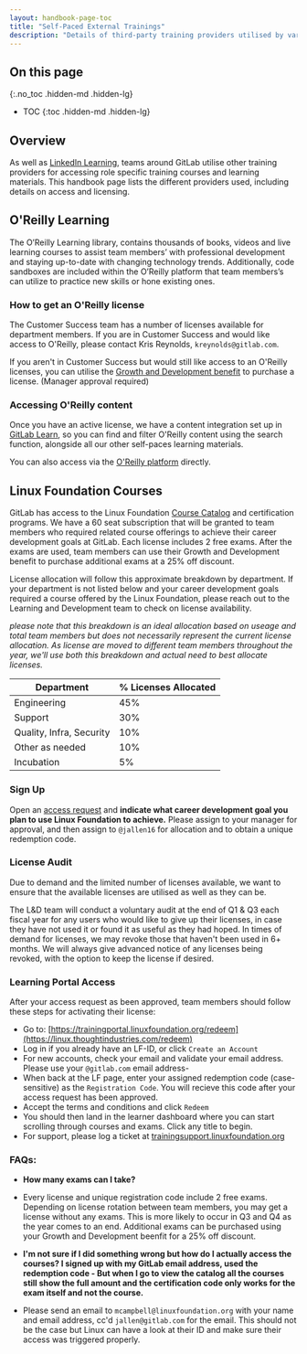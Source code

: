 ```yaml
---
layout: handbook-page-toc
title: "Self-Paced External Trainings"
description: "Details of third-party training providers utilised by various GitLab departments"
---
```


## On this page
{:.no_toc .hidden-md .hidden-lg}

- TOC
{:toc .hidden-md .hidden-lg}

## Overview

As well as [LinkedIn Learning](https://about.gitlab.com/handbook/people-group/learning-and-development/linkedin-learning/), teams around GitLab utilise other training providers for accessing role specific training courses and learning materials. This handbook page lists the different providers used, including details on access and licensing.

## O'Reilly Learning

The O’Reilly Learning library, contains thousands of books, videos and live learning courses to assist team members’ with professional development and staying up-to-date with changing technology trends. Additionally, code sandboxes are included within the O’Reilly platform that team members’s can utilize to practice new skills or hone existing ones.

### How to get an O'Reilly license

The Customer Success team has a number of licenses available for department members. If you are in Customer Success and would like access to O'Reilly, please contact Kris Reynolds, `kreynolds@gitlab.com`.

If you aren't in Customer Success but would still like access to an O'Reilly licenses, you can utilise the [Growth and Development benefit](https://about.gitlab.com/handbook/total-rewards/benefits/general-and-entity-benefits/growth-and-development/) to purchase a license. (Manager approval required)

### Accessing O'Reilly content

Once you have an active license, we have a content integration set up in [GitLab Learn](https://gitlab.edcast.com/), so you can find and filter O'Reilly content using the search function, alongside all our other self-paces learning materials.

You can also access via the [O'Reilly platform](https://www.oreilly.com/online-learning/) directly.

## Linux Foundation Courses

GitLab has access to the Linux Foundation [Course Catalog](https://training.linuxfoundation.org/full-catalog/) and certification programs. We have a 60 seat subscription that will be granted to team members who required related course offerings to achieve their career development goals at GitLab. Each license includes 2 free exams. After the exams are used, team members can use their Growth and Development benefit to purchase additional exams at a 25% off discount. 

License allocation will follow this approximate breakdown by department. If your department is not listed below and your career development goals required a course offered by the Linux Foundation, please reach out to the Learning and Development team to check on license availability.

_please note that this breakdown is an ideal allocation based on useage and total team members but does not necessarily represent the current license allocation. As license are moved to different team members throughout the year, we'll use both this breakdown and actual need to best allocate licenses._

| Department | % Licenses Allocated |
| ----- | ----- |
| Engineering | 45% |
| Support | 30% |
| Quality, Infra, Security | 10% |
| Other as needed | 10% |
| Incubation | 5% |

### Sign Up

Open an [access request](https://gitlab.com/gitlab-com/team-member-epics/access-requests/-/issues/new?issuable_template=Individual_Bulk_Access_Request) and **indicate what career development goal you plan to use Linux Foundation to achieve.** Please assign to your manager for approval, and then assign to `@jallen16` for allocation and to obtain a unique redemption code.

### License Audit

Due to demand and the limited number of licenses available, we want to ensure that the available licenses are utilised as well as they can be.

The L&D team will conduct a voluntary audit at the end of Q1 & Q3 each fiscal year for any users who would like to give up their licenses, in case they have not used it or found it as useful as they had hoped. In times of demand for licenses, we may revoke those that haven't been used in 6+ months. We will always give advanced notice of any licenses being revoked, with the option to keep the license if desired.

### Learning Portal Access

After your access request as been approved, team members should follow these steps for activating their license:

- Go to: [https://trainingportal.linuxfoundation.org/redeem](https://linux.thoughtindustries.com/redeem)
- Log in if you already have an LF-ID, or click `Create an Account`
- For new accounts, check your email and validate your email address. Please use your `@gitlab.com` email address- 
- When back at the LF page, enter your assigned redemption code (case-sensitive) as the `Registration Code`. You will recieve this code after your access request has been approved.
- Accept the terms and conditions and click `Redeem`
- You should then land in the learner dashboard where you can start scrolling through courses and exams. Click any title to begin. 
- For support, please log a ticket at [trainingsupport.linuxfoundation.org](http://trainingsupport.linuxfoundation.org/)

### FAQs:
   
- **How many exams can I take?**
- Every license and unique registration code include 2 free exams. Depending on license rotation between team members, you may get a license without any exams. This is more likely to occur in Q3 and Q4 as the year comes to an end. Additional exams can be purchased using your Growth and Development beenfit for a 25% off discount. 

        
- **I'm not sure if I did something wrong but how do I actually access the courses? I signed up with my GitLab email address, used the redemption code - But when I go to view the catalog all the courses still show the full amount and the certification code only works for the exam itself and not the course.**
- Please send an email to `mcampbell@linuxfoundation.org` with your name and email address, cc'd `jallen@gitlab.com` for the email. This should not be the case but Linux can have a look at their ID and make sure their access was triggered properly.
